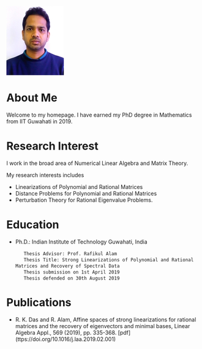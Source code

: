 ![Image](/photo_GM.jpg)
# About Me
Welcome to my homepage.  I have earned my PhD degree in Mathematics  from  IIT Guwahati in 2019.

# Research Interest
I work in the broad area of Numerical Linear Algebra and Matrix Theory.

My research interests includes

* Linearizations of Polynomial and Rational Matrices
* Distance Problems for Polynomial and Rational Matrices
* Perturbation Theory for Rational Eigenvalue Problems.
 



# Education
* Ph.D.: Indian Institute of Technology Guwahati, India
        
         Thesis Advisor: Prof. Rafikul Alam
         Thesis Title: Strong Linearizations of Polynomial and Rational Matrices and Recovery of Spectral Data
         Thesis submission on 1st April 2019
         Thesis defended on 30th August 2019

 
 
# Publications 
* R. K. Das and R. Alam, Affine spaces of strong linearizations for rational matrices and the recovery of eigenvectors and minimal bases, Linear Algebra Appl., 569 (2019), pp. 335-368. [pdf] (ttps://doi.org/10.1016/j.laa.2019.02.001)

#
